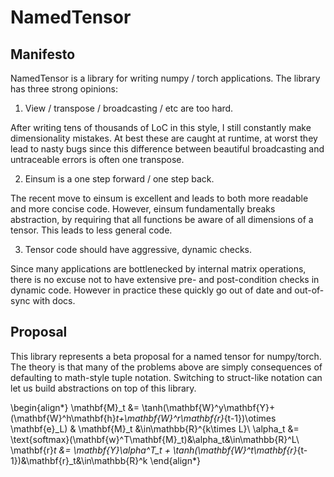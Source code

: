 # NamedTensor

## Manifesto

NamedTensor is a library for writing numpy / torch applications. The library has three strong opinions:

1) View / transpose / broadcasting / etc are too hard. 

After writing tens of thousands of LoC in this style, I still constantly make dimensionality mistakes. 
At best these are caught at runtime, at worst they lead to nasty bugs since this difference between 
beautiful broadcasting and untraceable errors is often one transpose.

2) Einsum is a one step forward / one step back. 

The recent move to einsum is excellent and leads to both more readable and more concise code. 
However, einsum fundamentally breaks abstraction, by requiring that all functions be aware of all 
dimensions of a tensor. This leads to less general code. 

3) Tensor code should have aggressive, dynamic checks.

Since many applications are bottlenecked by internal matrix operations, 
there is no excuse not to have extensive pre- and post-condition checks in dynamic code. 
However in practice these quickly go out of date and out-of-sync with docs. 

## Proposal

This library represents a beta proposal for a named tensor for numpy/torch. The theory is that 
many of the problems above are simply consequences of defaulting to math-style tuple notation. Switching to 
struct-like notation can let us build abstractions on top of this library. 


\begin{align*}
\mathbf{M}_t &= \tanh(\mathbf{W}^y\mathbf{Y}+(\mathbf{W}^h\mathbf{h}_t+\mathbf{W}^r\mathbf{r}_{t-1})\otimes \mathbf{e}_L) & \mathbf{M}_t &\in\mathbb{R}^{k\times L}\\
\alpha_t &= \text{softmax}(\mathbf{w}^T\mathbf{M}_t)&\alpha_t&\in\mathbb{R}^L\\
\mathbf{r}_t &= \mathbf{Y}\alpha^T_t + \tanh(\mathbf{W}^t\mathbf{r}_{t-1})&\mathbf{r}_t&\in\mathbb{R}^k
\end{align*}

